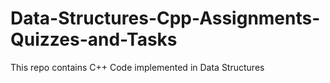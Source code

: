 # Data-Structures-Cpp-Assignments-Quizzes-and-Tasks
This repo contains C++ Code implemented in Data Structures
